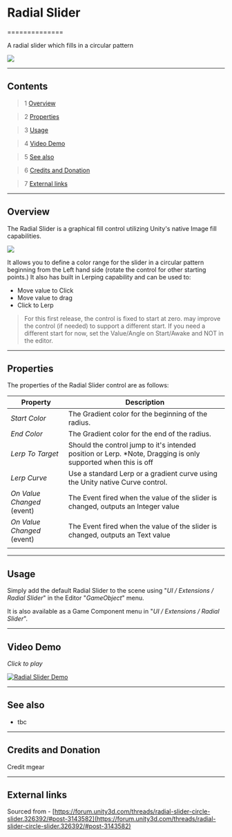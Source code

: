 # Radial Slider

==============

A radial slider which fills in a circular pattern

![](https://bitbucket.org/UnityUIExtensions/unity-ui-extensions/wiki/Controls/Images/RadialSliderExample.jpg)

---------

## Contents

> 1 [Overview](#markdown-header-overview)

> 2 [Properties](#markdown-header-properties)

> 3 [Usage](#markdown-header-usage)

> 4 [Video Demo](#markdown-header-video-demo)

> 5 [See also](#markdown-header-see-also)

> 6 [Credits and Donation](#markdown-header-credits-and-donation)

> 7 [External links](#markdown-header-external-links)

---------

## Overview

The Radial Slider is a graphical fill control utilizing Unity's native Image fill capabilities.

![](https://bitbucket.org/UnityUIExtensions/unity-ui-extensions/wiki/Controls/Images/RadialSliderInspector.jpg)

It allows you to define a color range for the slider in a circular pattern beginning from the Left hand side (rotate the control for other starting points.)
It also has built in Lerping capability and can be used to:

* Move value to Click
* Move value to drag
* Click to Lerp

> For this first release, the control is fixed to start at zero.  may improve the control (if needed) to support a different start.  If you need a different start for now, set the Value/Angle on Start/Awake and NOT in the editor.

---------

## Properties

The properties of the Radial Slider control are as follows:

Property | Description
--------- | --------------
*Start Color*|The Gradient color for the beginning of the radius.
*End Color*|The Gradient color for the end of the radius.
*Lerp To Target*|Should the control jump to it's intended position or Lerp. *Note, Dragging is only supported when this is off
*Lerp Curve*|Use a standard Lerp or a gradient curve using the Unity native Curve control.
*On Value Changed* (event) |The Event fired when the value of the slider is changed, outputs an Integer value
*On Value Changed* (event) |The Event fired when the value of the slider is changed, outputs an Text value
||

---------

## Usage

Simply add the default Radial Slider to the scene using "*UI / Extensions / Radial Slider*" in the Editor "*GameObject*" menu.

It is also available as a Game Component menu in "*UI / Extensions / Radial Slider*".

---------

## Video Demo

*Click to play*

[![Radial Slider Demo](https://bitbucket.org/UnityUIExtensions/unity-ui-extensions/wiki/Controls/Images/RadialSliderDemo.jpg)](https://bitbucket.org/UnityUIExtensions/unity-ui-extensions/wiki/Controls/Images/RadialSliderDemo.mp4 "Radial Slider Demo")

---------

## See also

* tbc

---------

## Credits and Donation

Credit mgear

---------

## External links

Sourced from - [https://forum.unity3d.com/threads/radial-slider-circle-slider.326392/#post-3143582](https://forum.unity3d.com/threads/radial-slider-circle-slider.326392/#post-3143582)
